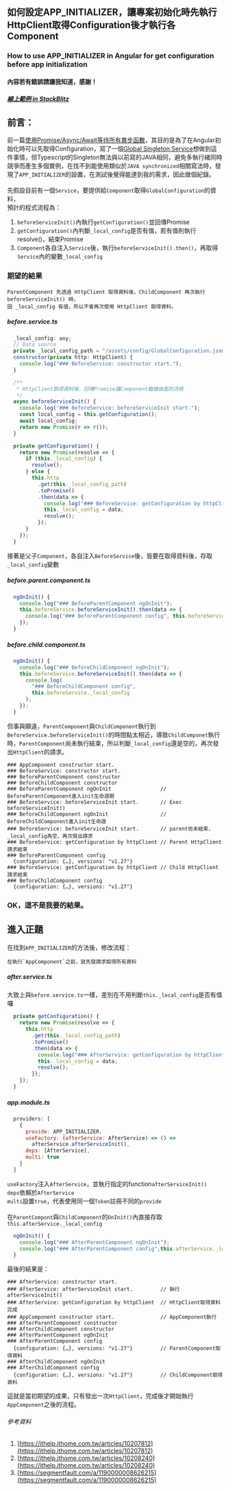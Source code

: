 ## 如何設定APP_INITIALIZER，讓專案初始化時先執行HttpClient取得Configuration後才執行各Component
### How to use APP_INITIALIZER in Angular for get configuration before app initialization

#### 內容若有錯誤請讓我知道，感謝！
##### [線上範例 in StackBlitz](https://stackblitz.com/edit/angular-app-initializer-practice)

## 前言：<br>
前一篇[使用Promise/Async/Await等待所有異步函數](https://github.com/simpleget/AngularJS-Promise-and-async-await)，其目的是為了在Angular初始化時可以先取得Configuration，寫了一個[Global Singleton Service](https://blog.johnwu.cc/article/angular-4-services.html#3-Singleton-Service)想做到這件事情，但Typescript的Singleton無法與以前寫的JAVA相同，避免多執行緒同時競爭而產生多個實例，在找不到能使用類似於`JAVA synchronized`相關寫法時，發現了`APP_INITIALIZER`的設置，在測試後覺得能達到我的需求，因此做個紀錄。
<br><br>
先假設目前有一個`Service`，要提供給`Component`取得`GlobalConfiguration`的資料，<br>
預計的程式流程為：
  1. `beforeServiceInit()`內執行`getConfiguration()`並回傳Promise
  2. `getConfiguration()`內判斷`_local_config`是否有值，若有值則執行resolve()，結束Promise
  3. `Component`各自注入`Service`後，執行`beforeServiceInit().then()`，再取得`Service`內的變數`_local_config`

### 期望的結果

    ParentComponent 先透過 HttpClient 取得資料後，ChildComponent 再次執行 beforeServiceInit() 時，
    因 _local_config 有值，所以不會再次使用 HttpClient 取得資料。

##### before.service.ts
```javascript
  _local_config: any;
  // Data source
  private _local_config_path = "/assets/config/GlobalConfiguration.json";
  constructor(private http: HttpClient) {
    console.log("### BeforeService: constructor start.");
  }

  /**
   * HttpClient取得資料後，回傳Promise讓Component繼續後面的流程
   */
  async beforeServiceInit() {
    console.log("### BeforeService: beforeServiceInit start.");
    const local_config = this.getConfiguration();
    await local_config;
    return new Promise(r => r());
  }

  private getConfiguration() {
    return new Promise(resolve => {
      if (this._local_config) {
        resolve();
      } else {
        this.http
          .get(this._local_config_path)
          .toPromise()
          .then(data => {
            console.log("### BeforeService: getConfiguration by httpClient");
            this._local_config = data;
            resolve();
          });
      }
    });
  }
```

接著是父子`Component`，各自注入`BeforeService`後，皆要在取得資料後，存取`_local_config`變數
##### before.parent.component.ts
```javascript
  ngOnInit() {
    console.log("### BeforeParentComponent ngOnInit");
    this.beforeService.beforeServiceInit().then(data => {
      console.log("### BeforeParentComponent config", this.beforeService._local_config ###);
    });
  }
```
##### before.child.component.ts
```javascript
  ngOnInit() {
    console.log("### BeforeChildComponent ngOnInit");
    this.beforeService.beforeServiceInit().then(data => {
      console.log(
        "### BeforeChildComponent config",
        this.beforeService._local_config
      );
    });
  }
```
但事與願違，`ParentComponent`與`ChildComponent`執行到`BeforeService.beforeServiceInit()`的時間點太相近，導致`ChildComponet`執行時，`ParentComponent`尚未執行結束，所以判斷`_local_config`還是空的，再次發出`HttpClient`的請求。

    ### AppComponent constructor start.
    ### BeforeService: constructor start.
    ### BeforeParentComponent constructor
    ### BeforeChildComponent constructor
    ### BeforeParentComponent ngOnInit                // BeforeParentComponent進入init生命週期
    ### BeforeService: beforeServiceInit start.       // Exec beforeServiceInit()
    ### BeforeChildComponent ngOnInit                 // BeforeChildComponent進入init生命週
    ### BeforeService: beforeServiceInit start.       // parent尚未結束，_local_config為空，再次發出請求
    ### BeforeService: getConfiguration by httpClient // Parent HttpClient請求結束
    ### BeforeParentComponent config
      {configuration: {…}, versions: "v1.27"}
    ### BeforeService: getConfiguration by httpClient // Child HttpClient請求結束
    ### BeforeChildComponent config
      {configuration: {…}, versions: "v1.27"}

### OK，這不是我要的結果。

## 進入正題
在找到`APP_INITIALIZER`的方法後，修改流程：

    在執行`AppComponent`之前，就先發請求取得所有資料

##### after.service.ts
大致上與`before.service.ts`一樣，差別在不用判斷`this._local_config`是否有值囉
```javascript
  private getConfiguration() {
    return new Promise(resolve => {
      this.http
        .get(this._local_config_path)
        .toPromise()
        .then(data => {
          console.log("### AfterService: getConfiguration by httpClient");
          this._local_config = data;
          resolve();
        });
    });
  }
```
##### app.module.ts
```javascript
  providers: [
    {
      provide: APP_INITIALIZER,
      useFactory: (afterService: AfterService) => () =>
        afterService.afterServiceInit(),
      deps: [AfterService],
      multi: true
    }
  ]
```
`useFactory`注入`AfterService`，並執行指定的function`afterServiceInit()`<br>
`deps`依賴於`AfterService`<br>
`multi`設置`true`，代表使用同一個`Token`註冊不同的`provide`<br>
<br>
在`ParentCompont`與`ChildComponent`的`OnInit()`內直接存取`this.afterService._local_config`
```javascript
  ngOnInit() {
    console.log("### AfterParentComponent ngOnInit");
    console.log("### AfterParentComponent config",this.afterService._local_config);
  }
```
最後的結果是：

    ### AfterService: constructor start.
    ### AfterService: afterServiceInit start.         // 執行afterServiceInit()
    ### AfterService: getConfiguration by httpClient  // HttpClient取得資料完成
    ### AppComponent constructor start.               // AppComponent執行
    ### AfterParentComponent constructor
    ### AfterChildComponent constructor
    ### AfterParentComponent ngOnInit
    ### AfterParentComponent config
      {configuration: {…}, versions: "v1.27"}         // ParentComponent取得資料
    ### AfterChildComponent ngOnInit
    ### AfterChildComponent config
      {configuration: {…}, versions: "v1.27"}         // ChildComponent取得資料

這就是當初期望的成果，只有發出一次`HttpClient`，完成後才開始執行`AppComponent`之後的流程。

###### 參考資料
1. [https://ithelp.ithome.com.tw/articles/10207812](https://ithelp.ithome.com.tw/articles/10207812)
2. [https://ithelp.ithome.com.tw/articles/10208240](https://ithelp.ithome.com.tw/articles/10208240)
3. [https://segmentfault.com/a/1190000008626215](https://segmentfault.com/a/1190000008626215)
